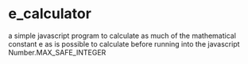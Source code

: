 # e_calculator
a simple javascript program to calculate as much of the mathematical constant e as is possible to calculate before running into the javascript Number.MAX_SAFE_INTEGER
